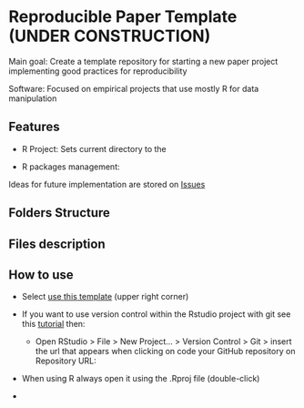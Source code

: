 # Reproducible Paper Template (UNDER CONSTRUCTION)

Main goal: Create a template repository for starting a new paper project implementing good practices for reproducibility

Software: Focused on empirical projects that use mostly R for data manipulation

## Features

* R Project: Sets current directory to the 

* R packages management: 

Ideas for future implementation are stored on [Issues](issues)

## Folders Structure

## Files description

## How to use

* Select [use this template](https://github.com/jpgmv1998/reproducible_paper_template/generate) (upper right corner) 
* If you want to use version control within the Rstudio project with git see this [tutorial](https://happygitwithr.com/) then:
    * Open RStudio > File > New Project... > Version Control > Git > insert the url that appears when clicking on code your GitHub repository on Repository URL:

* When using R always open it using the .Rproj file (double-click)

*
